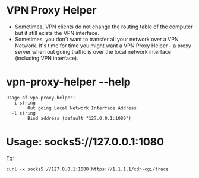 # VPN Proxy Helper
* Sometimes, VPN clients do not change the routing table of the computer but it still exists the VPN interface.
* Sometimes, you don't want to transfer all your network over a VPN Network.
It's time for time you might want a VPN Proxy Helper - a proxy server when out going traffic is over the local network interface (including VPN interface).

# vpn-proxy-helper --help
```
Usage of vpn-proxy-helper:
  -i string
        Out going Local Network Interface Address
  -l string
        Bind address (default "127.0.0.1:1080")
```

# Usage: socks5://127.0.0.1:1080
Eg:
```
curl -x socks5://127.0.0.1:1080 https://1.1.1.1/cdn-cgi/trace
```
